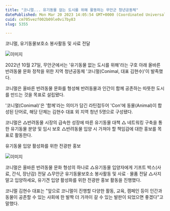 ```yaml
---
title: "코니멀... 유기동물 없는 도시를 위해 활동하는 무안군 청년공동체"
datePublished: Mon Mar 20 2023 14:05:54 GMT+0000 (Coordinated Universal Time)
cuid: cm705vezf002b09le0vi7by83
slug: 5355

---
```



코니멀, 유기동물보호소 봉사활동 및 사료 전달

![이미지](https://cdn.hashnode.com/res/hashnode/image/upload/v1739258946240/fb81359a-673b-4f36-8d06-3f22940abe6a.jpeg)

2022년 10월 27일, 무안군에서는 '유기동물 없는 도시를 위해'라는 구호 아래 올바른 반려동물 문화 정착을 위한 지역 청년공동체 '코니멀(Conimal, 대표 김현수)'이 발족했다.

코니멀은 올바른 반려동물 문화를 형성해 반려동물과 인간이 함께 공존하는 따뜻한 도시를 만드는 것을 목표로 설립됐다.

'코니멀(Conimal)'은 '함께'라는 의미가 담긴 라틴접두어 'Con'에 동물(Animal)이 합성된 단어로, 해당 단체는 김현수 대표 외 지역 청년 5명으로 구성됐다.

코니멀은 △반려동물 시장의 급속한 성장에 따른 유기동물 대책 △ 네트워킹 구축을 통한 유기동물 분양 및 임시 보호 △반려동물 입양 시 가져야 할 책임감에 대한 홍보를 목표로 활동한다.

유기동물 입양 활성화를 위한 전광판 홍보

![이미지](https://cdn.hashnode.com/res/hashnode/image/upload/v1739258948600/ed0ea0d6-a1a3-4712-a293-3a900e23bee2.jpeg)

코니멀은 올바른 반려동물 문화 형성의 하나로 △유기동물 입양자에게 기프트 박스(사료, 간식, 장난감) 전달 △무안군 유기동물보호소 봉사활동 및 사료ㆍ물품 전달 △사지 말고 입양하세요, 유기견 입양 활성화를 위한 전광판 홍보 활동을 진행했다.

코니멀 김현수 대표는 "앞으로 코니멀이 진행할 다양한 활동, 교육, 캠페인 등이 인간과 동물이 공존할 수 있는 사회에 한 발짝 더 가까이 갈 수 있는 발판이 되었으면 좋겠다"고 말했다.